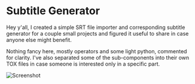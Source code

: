 # Subtitle Generator

Hey y'all, I created a simple SRT file importer and corresponding subtitle generator for a couple small projects and figured it useful to share in case anyone else might benefit.

Nothing fancy here, mostly operators and some light python, commented for clarity.
I've also separated some of the sub-components into their own TOX files in case someone is interested only in a specific part.

![Screenshot](data/subtile_generator.png)